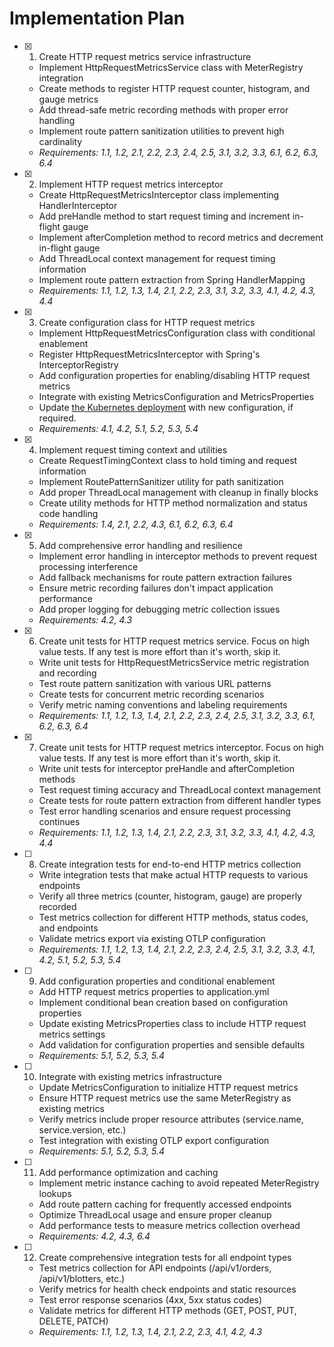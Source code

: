 # Implementation Plan

- [x] 1. Create HTTP request metrics service infrastructure
  - Implement HttpRequestMetricsService class with MeterRegistry integration
  - Create methods to register HTTP request counter, histogram, and gauge metrics
  - Add thread-safe metric recording methods with proper error handling
  - Implement route pattern sanitization utilities to prevent high cardinality
  - _Requirements: 1.1, 1.2, 2.1, 2.2, 2.3, 2.4, 2.5, 3.1, 3.2, 3.3, 6.1, 6.2, 6.3, 6.4_

- [x] 2. Implement HTTP request metrics interceptor
  - Create HttpRequestMetricsInterceptor class implementing HandlerInterceptor
  - Add preHandle method to start request timing and increment in-flight gauge
  - Implement afterCompletion method to record metrics and decrement in-flight gauge
  - Add ThreadLocal context management for request timing information
  - Implement route pattern extraction from Spring HandlerMapping
  - _Requirements: 1.1, 1.2, 1.3, 1.4, 2.1, 2.2, 2.3, 3.1, 3.2, 3.3, 4.1, 4.2, 4.3, 4.4_

- [x] 3. Create configuration class for HTTP request metrics
  - Implement HttpRequestMetricsConfiguration class with conditional enablement
  - Register HttpRequestMetricsInterceptor with Spring's InterceptorRegistry
  - Add configuration properties for enabling/disabling HTTP request metrics
  - Integrate with existing MetricsConfiguration and MetricsProperties
  - Update [the Kubernetes deployment](../../../k8s/deployment.yaml) with new configuration, if required.
  - _Requirements: 4.1, 4.2, 5.1, 5.2, 5.3, 5.4_

- [x] 4. Implement request timing context and utilities
  - Create RequestTimingContext class to hold timing and request information
  - Implement RoutePatternSanitizer utility for path sanitization
  - Add proper ThreadLocal management with cleanup in finally blocks
  - Create utility methods for HTTP method normalization and status code handling
  - _Requirements: 1.4, 2.1, 2.2, 4.3, 6.1, 6.2, 6.3, 6.4_

- [x] 5. Add comprehensive error handling and resilience
  - Implement error handling in interceptor methods to prevent request processing interference
  - Add fallback mechanisms for route pattern extraction failures
  - Ensure metric recording failures don't impact application performance
  - Add proper logging for debugging metric collection issues
  - _Requirements: 4.2, 4.3_

- [x] 6. Create unit tests for HTTP request metrics service.  Focus on high value tests.  If any test is more effort than it's worth, skip it.
  - Write unit tests for HttpRequestMetricsService metric registration and recording
  - Test route pattern sanitization with various URL patterns
  - Create tests for concurrent metric recording scenarios
  - Verify metric naming conventions and labeling requirements
  - _Requirements: 1.1, 1.2, 1.3, 1.4, 2.1, 2.2, 2.3, 2.4, 2.5, 3.1, 3.2, 3.3, 6.1, 6.2, 6.3, 6.4_

- [x] 7. Create unit tests for HTTP request metrics interceptor.  Focus on high value tests.  If any test is more effort than it's worth, skip it.
  - Write unit tests for interceptor preHandle and afterCompletion methods
  - Test request timing accuracy and ThreadLocal context management
  - Create tests for route pattern extraction from different handler types
  - Test error handling scenarios and ensure request processing continues
  - _Requirements: 1.1, 1.2, 1.3, 1.4, 2.1, 2.2, 2.3, 3.1, 3.2, 3.3, 4.1, 4.2, 4.3, 4.4_

- [ ] 8. Create integration tests for end-to-end HTTP metrics collection
  - Write integration tests that make actual HTTP requests to various endpoints
  - Verify all three metrics (counter, histogram, gauge) are properly recorded
  - Test metrics collection for different HTTP methods, status codes, and endpoints
  - Validate metrics export via existing OTLP configuration
  - _Requirements: 1.1, 1.2, 1.3, 1.4, 2.1, 2.2, 2.3, 2.4, 2.5, 3.1, 3.2, 3.3, 4.1, 4.2, 5.1, 5.2, 5.3, 5.4_

- [ ] 9. Add configuration properties and conditional enablement
  - Add HTTP request metrics properties to application.yml
  - Implement conditional bean creation based on configuration properties
  - Update existing MetricsProperties class to include HTTP request metrics settings
  - Add validation for configuration properties and sensible defaults
  - _Requirements: 5.1, 5.2, 5.3, 5.4_

- [ ] 10. Integrate with existing metrics infrastructure
  - Update MetricsConfiguration to initialize HTTP request metrics
  - Ensure HTTP request metrics use the same MeterRegistry as existing metrics
  - Verify metrics include proper resource attributes (service.name, service.version, etc.)
  - Test integration with existing OTLP export configuration
  - _Requirements: 5.1, 5.2, 5.3, 5.4_

- [ ] 11. Add performance optimization and caching
  - Implement metric instance caching to avoid repeated MeterRegistry lookups
  - Add route pattern caching for frequently accessed endpoints
  - Optimize ThreadLocal usage and ensure proper cleanup
  - Add performance tests to measure metrics collection overhead
  - _Requirements: 4.2, 4.3, 6.4_

- [ ] 12. Create comprehensive integration tests for all endpoint types
  - Test metrics collection for API endpoints (/api/v1/orders, /api/v1/blotters, etc.)
  - Verify metrics for health check endpoints and static resources
  - Test error response scenarios (4xx, 5xx status codes)
  - Validate metrics for different HTTP methods (GET, POST, PUT, DELETE, PATCH)
  - _Requirements: 1.1, 1.2, 1.3, 1.4, 2.1, 2.2, 2.3, 4.1, 4.2, 4.3_